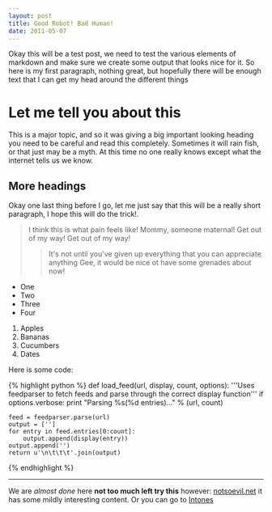 ```yaml
--- 
layout: post
title: Good Robot! Bad Human!
date: 2011-05-07
---
```


Okay this will be a test post, we need to test the various elements of
markdown and make sure we create some output that looks nice for it. So
here is my first paragraph, nothing great, but hopefully there will be 
enough text that I can get my head around the different things

# Let me tell you about this

This is a major topic, and so it was giving a big important looking heading
you need to be careful and read this completely. Sometimes it will rain
fish, or that just may be a myth. At this time no one really knows except
what the internet tells us we know.

## More headings

Okay one last thing before I go, let me just say that this will be a really
short paragraph, I hope this will do the trick!.
> I think this is what pain feels like! Mommy, someone maternal!
> Get out of my way! Get out of my way!
> > It's not until you've given up everything that you can appreciate anything
> Gee, it would be nice ot have some grenades about now!

* One
* Two
* Three
* Four

1. Apples
2. Bananas
3. Cucumbers
4. Dates

Here is some code:
	
{% highlight python %}
def load_feed(url, display, count, options):
	'''Uses feedparser to fetch feeds and parse through the correct display
	function'''
	if options.verbose:
		print "Parsing %s(%d entries)..." % (url, count)

	feed = feedparser.parse(url)
	output = ['']
	for entry in feed.entries[0:count]:
		output.append(display(entry))
	output.append('')
	return u'\n\t\t\t'.join(output)
{% endhighlight %}

---

We are *almost done* here **not too much left try this** however: 
[notsoevil.net](http://notsoevil.net/) it has some mildly interesting
content. Or you can go to [Intones](http://intones.notsoevil.net)
